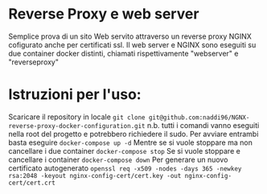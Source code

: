 # Reverse Proxy e web server
Semplice prova di un sito Web servito attraverso un reverse proxy NGINX cofigurato anche per certificati ssl.
Il web server e NGINX sono eseguiti su due container docker distinti, chiamati rispettivamente "webserver" e "reverseproxy"
# Istruzioni per l'uso:
Scaricare il repository in locale
`git clone git@github.com:naddi96/NGNX-reverse-proxy-docker-configuration.git`
n.b. tutti i comandi vanno eseguiti nella root del progetto e potrebbero richiedere il sudo. 
Per avviare entrambi basta eseguire
`docker-compose up -d`
Mentre se si vuole stoppare ma non cancellare i due container
`docker-compose stop`
Se si vuole stoppare e cancellare i container
`docker-compose down`
Per generare un nuovo certificato autogenerato
`openssl req -x509 -nodes -days 365 -newkey rsa:2048 -keyout nginx-config-cert/cert.key -out nginx-config-cert/cert.crt`


